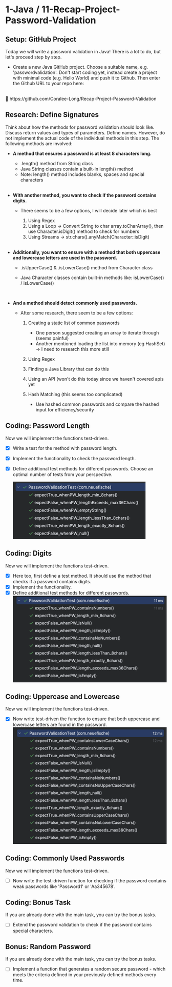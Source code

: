 # 1-Java / 11-Recap-Project-Password-Validation

## Setup: GitHub Project

Today we will write a password validation in Java! There is a lot to do, but let's proceed step by step.

* Create a new Java GitHub project. Choose a suitable name, e.g. 'passwordvalidation'. Don't start coding yet, instead create a project with minimal code (e.g. Hello World) and push it to Github. Then enter the Github URL to your repo here:
<br>
   🔗 https://github.com/Coralee-Long/Recap-Project-Password-Validation

## Research: Define Signatures

Think about how the methods for password validation should look like. Discuss return values and types of parameters. Define names. However, do not implement the actual code of the individual methods in this step. The following methods are involved:

* **A method that ensures a password is at least 8 characters long.**
    - .length() method from String class
    - Java String classes contain a built-in length() method
    - Note: length() method includes blanks, spaces and special characters

    <br>
* **With another method, you want to check if the password contains digits.**
  - There seems to be a few options, I will decide later which is best
      1. Using Regex
      2. Using a Loop -> Convert String to char array.toCharArray(), 
         then use Character.isDigit() method to check for numbers
      3. Using Streams -> str.chars().anyMatch(Character::isDigit)

      <br>
* **Additionally, you want to ensure with a method that both uppercase and lowercase letters are used in the password.**
  - .isUpperCase() & .isLowerCase() method from Character class 
  - Java Character classes contain built-in methods like: isLowerCase() / isLowerCase()

    <br>
* **And a method should detect commonly used passwords.**

    - After some research, there seem to be a few options:
      1. Creating a static list of common passwords
           - One person suggested creating an array to iterate through (seems painful)
           - Another mentioned loading the list into memory (eg HashSet) -> I need to research this more still
  
      2. Using Regex
  
      3. Finding a Java Library that can do this
  
      4. Using an API (won't do this today since we haven't covered apis yet
  
      5. Hash Matching (this seems too complicated)
           - Use hashed common passwords and compare the hashed input for efficiency/security 


## Coding: Password Length

Now we will implement the functions test-driven.

- [x] Write a test for the method with password length.
- [x] Implement the functionality to check the password length.
- [x] Define additional test methods for different passwords. Choose an optimal number of tests from your perspective.
  
    ![First Tests](src/main/resources/images/firstTests.png)

## Coding: Digits

Now we will implement the functions test-driven.

- [x] Here too, first define a test method. It should use the method that checks if a password contains digits.
- [x] Implement the functionality.
- [x] Define additional test methods for different passwords.
    ![Second Tests](src/main/resources/images/secondTests.png)

## Coding: Uppercase and Lowercase

Now we will implement the functions test-driven.

- [x] Now write test-driven the function to ensure that both uppercase and lowercase letters are found in the password.
      ![Third Tests](src/main/resources/images/thirdTests.png)

## Coding: Commonly Used Passwords

Now we will implement the functions test-driven.

- [ ] Now write the test-driven function for checking if the password contains weak passwords like 'Password1' or 'Aa345678'.

## Coding: Bonus Task

If you are already done with the main task, you can try the bonus tasks.

- [ ] Extend the password validation to check if the password contains special characters.

## Bonus: Random Password

If you are already done with the main task, you can try the bonus tasks.

- [ ] Implement a function that generates a random secure password - which meets the criteria defined in your previously defined methods every time.